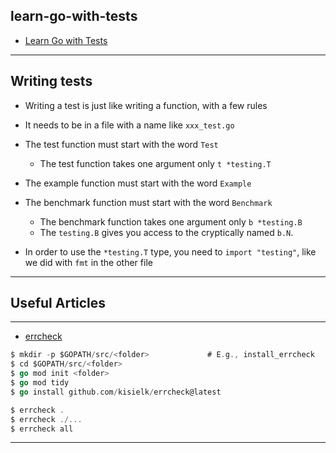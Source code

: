 ## learn-go-with-tests

* [Learn Go with Tests](https://quii.gitbook.io/learn-go-with-tests/)

***

## Writing tests

* Writing a test is just like writing a function, with a few rules
* It needs to be in a file with a name like `xxx_test.go`
* The test function must start with the word `Test`
  - The test function takes one argument only `t *testing.T`
* The example function must start with the word `Example`
* The benchmark function must start with the word `Benchmark`
  - The benchmark function takes one argument only `b *testing.B`
  - The `testing.B` gives you access to the cryptically named `b.N`.

* In order to use the `*testing.T` type, you need to `import "testing"`, like we did with `fmt` in the other file

***
## Useful Articles

***

* [errcheck](https://github.com/kisielk/errcheck)

```go
$ mkdir -p $GOPATH/src/<folder>             # E.g., install_errcheck
$ cd $GOPATH/src/<folder>
$ go mod init <folder>
$ go mod tidy
$ go install github.com/kisielk/errcheck@latest

$ errcheck .
$ errcheck ./...
$ errcheck all
```
***
